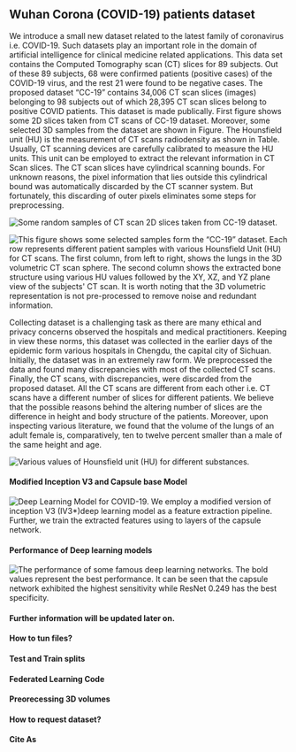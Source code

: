 ## Wuhan Corona (COVID-19) patients dataset 

We introduce a small new dataset related to the latest family of coronavirus i.e. COVID-19. Such datasets play an important role in the domain of artificial intelligence for clinical medicine related applications. This data set contains the Computed Tomography scan (CT) slices for 89 subjects. Out of these 89 subjects, 68 were confirmed patients (positive cases) of the COVID-19 virus, and the rest 21 were found to be negative cases. The proposed dataset  “CC-19” contains 34,006 CT scan slices (images) belonging to 98 subjects out of which 28,395 CT scan slices belong to positive COVID patients. This dataset is made publically. First figure shows some 2D slices taken from CT scans of CC-19 dataset. Moreover, some selected 3D samples from the dataset are shown in Figure. The Hounsfield unit (HU) is the measurement of CT scans radiodensity as shown in Table. Usually, CT scanning devices are carefully calibrated to measure the HU units. This unit can be employed to extract the relevant information in CT Scan slices. The CT scan slices have cylindrical scanning bounds. For unknown reasons, the pixel information that lies outside this cylindrical bound was automatically discarded by the CT scanner system. But fortunately, this discarding of outer pixels eliminates some steps for preprocessing.

![Some random samples of  CT scan 2D slices taken from CC-19 dataset.](https://github.com/abdkhanstd/COVID-19/blob/master/Images/2.png)

![This figure shows some selected samples form the “CC-19” dataset.  Each row represents different patient samples with various Hounsfield Unit (HU) for CT scans. The first column, from left to right, shows the lungs in the 3D volumetric CT scan sphere.  The second column shows the extracted bone structure using various HU values followed by the XY, XZ, and YZ plane view of the subjects' CT scan. It is worth noting that the 3D volumetric representation is not pre-processed to remove noise and redundant information.](https://github.com/abdkhanstd/COVID-19/blob/master/Images/1.png)

Collecting  dataset is a challenging task as there are many ethical and privacy concerns observed the hospitals and medical practitioners. Keeping in view these norms, this dataset was collected in the earlier days of the epidemic form various hospitals in Chengdu, the capital city of Sichuan. Initially,  the dataset was in an extremely raw form. We preprocessed the data and found many discrepancies with most of the collected CT scans. Finally, the CT scans, with discrepancies, were discarded from the proposed dataset. All the CT scans are different from each other i.e. CT scans have a different number of slices for different patients. We believe that the possible reasons behind the altering number of slices are the difference in height and body structure of the patients. Moreover, upon inspecting various literature, we found that the volume of the lungs of an adult female is, comparatively, ten to twelve percent smaller than a male of the same height and age.

![Various values of Hounsfield unit (HU) for different substances.](https://github.com/abdkhanstd/COVID-19/blob/master/Images/3.png)

#### Modified Inception V3 and Capsule base Model

![Deep Learning Model for COVID-19. We employ a modified version of inception V3 (IV3*)deep learning model as a feature extraction pipeline. Further,
we train the extracted features using to layers of the capsule network.](https://github.com/abdkhanstd/COVID-19/blob/master/Images/5.png)
#### Performance of Deep learning models
![The performance of some famous deep learning networks. The bold values represent the best performance. It can be seen that the capsule network exhibited the highest sensitivity while ResNet 0.249 has the best specificity.](https://github.com/abdkhanstd/COVID-19/blob/master/Images/4.png)


#### Further information will be updated later on.
#### How to tun files?
#### Test and Train splits
#### Federated Learning Code
#### Preorecessing 3D volumes
#### How to request dataset?
#### Cite As
